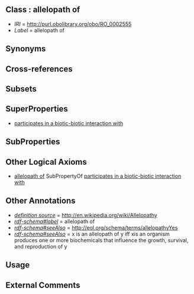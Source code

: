 
## Class : allelopath of

 * *IRI* = http://purl.obolibrary.org/obo/RO_0002555
 * *Label* = allelopath of

## Synonyms


## Cross-references


## Subsets


## SuperProperties

 * [participates in a biotic-biotic interaction with](../../RO/74/RO_0002574.md)

## SubProperties


## Other Logical Axioms

 * [allelopath of](../../RO/55/RO_0002555.md) SubPropertyOf [participates in a biotic-biotic interaction with](../../RO/74/RO_0002574.md)

## Other Annotations

 * *[definition source](../../IAO/19/IAO_0000119.md)* = http://en.wikipedia.org/wiki/Allelopathy
 * *[rdf-schema#label](../../el/rdf-schema#label.md)* = allelopath of
 * *[rdf-schema#seeAlso](../../so/rdf-schema#seeAlso.md)* = http://eol.org/schema/terms/allelopathyYes
 * *[rdf-schema#seeAlso](../../so/rdf-schema#seeAlso.md)* = x is an allelopath of y iff  xis an organism produces one or more biochemicals that influence the growth, survival, and reproduction of y

## Usage


## External Comments

